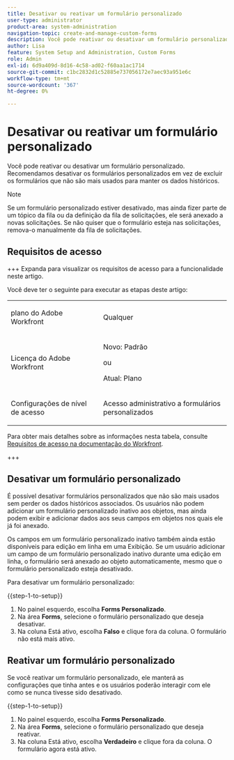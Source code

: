 ```yaml
---
title: Desativar ou reativar um formulário personalizado
user-type: administrator
product-area: system-administration
navigation-topic: create-and-manage-custom-forms
description: Você pode reativar ou desativar um formulário personalizado. Recomendamos desativar os formulários personalizados em vez de excluir os formulários que não são mais usados para manter os dados históricos.
author: Lisa
feature: System Setup and Administration, Custom Forms
role: Admin
exl-id: 6d9a409d-8d16-4c58-ad02-f60aa1ac1714
source-git-commit: c1bc2832d1c52885e737056172e7aec93a951e6c
workflow-type: tm+mt
source-wordcount: '367'
ht-degree: 0%

---
```


# Desativar ou reativar um formulário personalizado

Você pode reativar ou desativar um formulário personalizado. Recomendamos desativar os formulários personalizados em vez de excluir os formulários que não são mais usados para manter os dados históricos.

>[!NOTE]
>
>Se um formulário personalizado estiver desativado, mas ainda fizer parte de um tópico da fila ou da definição da fila de solicitações, ele será anexado a novas solicitações. Se não quiser que o formulário esteja nas solicitações, remova-o manualmente da fila de solicitações.

## Requisitos de acesso

+++ Expanda para visualizar os requisitos de acesso para a funcionalidade neste artigo.

Você deve ter o seguinte para executar as etapas deste artigo:

<table style="table-layout:auto"> 
 <col> 
 <col> 
 <tbody> 
  <tr data-mc-conditions=""> 
   <td role="rowheader"> <p>plano do Adobe Workfront</p> </td> 
   <td>Qualquer</td> 
  </tr> 
  <tr> 
   <td role="rowheader">Licença do Adobe Workfront</td> 
   <td>
   <p>Novo: Padrão</p>
   <p>ou</p>
   <p>Atual: Plano</p></td> 
  </tr> 
  <tr data-mc-conditions=""> 
   <td role="rowheader">Configurações de nível de acesso</td> 
   <td> <p>Acesso administrativo a formulários personalizados</p></td> 
  </tr>  
 </tbody> 
</table>

Para obter mais detalhes sobre as informações nesta tabela, consulte [Requisitos de acesso na documentação do Workfront](/help/quicksilver/administration-and-setup/add-users/access-levels-and-object-permissions/access-level-requirements-in-documentation.md).

+++

## Desativar um formulário personalizado

É possível desativar formulários personalizados que não são mais usados sem perder os dados históricos associados. Os usuários não podem adicionar um formulário personalizado inativo aos objetos, mas ainda podem exibir e adicionar dados aos seus campos em objetos nos quais ele já foi anexado.

Os campos em um formulário personalizado inativo também ainda estão disponíveis para edição em linha em uma Exibição. Se um usuário adicionar um campo de um formulário personalizado inativo durante uma edição em linha, o formulário será anexado ao objeto automaticamente, mesmo que o formulário personalizado esteja desativado.

Para desativar um formulário personalizado:

{{step-1-to-setup}}

1. No painel esquerdo, escolha **Forms Personalizado**.
1. Na área **Forms**, selecione o formulário personalizado que deseja desativar.
1. Na coluna Está ativo, escolha **Falso** e clique fora da coluna. O formulário não está mais ativo.

## Reativar um formulário personalizado

Se você reativar um formulário personalizado, ele manterá as configurações que tinha antes e os usuários poderão interagir com ele como se nunca tivesse sido desativado.

{{step-1-to-setup}}

1. No painel esquerdo, escolha **Forms Personalizado**.
1. Na área **Forms**, selecione o formulário personalizado que deseja reativar.
1. Na coluna Está ativo, escolha **Verdadeiro** e clique fora da coluna. O formulário agora está ativo.
